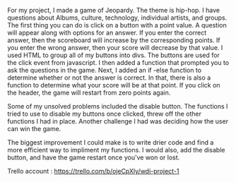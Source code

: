 For my project, I made a game of Jeopardy. The theme is hip-hop.
I have questions about Albums, culture, technology, individual artists, and groups.
The first thing you can do is click on a button with a point value. A question will
appear along with options for an answer. If you enter the correct answer, then the 
scoreboard will increase by the corresponding points. If you enter the wrong answer,
then your score will decrease by that value. I used HTML to group all of my buttons
into divs. The buttons are used for the click event from javascript. I then added a 
function that prompted you to ask the questions in the game. Next, I added an if -else 
function to determine whether or not the answer is correct. In that, there is also
a function to determine what your score will be at that point. If you click on the header,
the game will restart from zero points again.

Some of my unsolved problems included the disable button. The functions I tried
to use to disable my buttons once clicked, threw off the other functions I had
in place. Another challenge I had was deciding how the user can win the game.

The biggest improvement I could make is to write drier code and find a more efficient
way to impliment my functions. I would also, add the disable button, and have the game
restart once you've won or lost. 

Trello account : https://trello.com/b/ojeCpXly/wdi-project-1